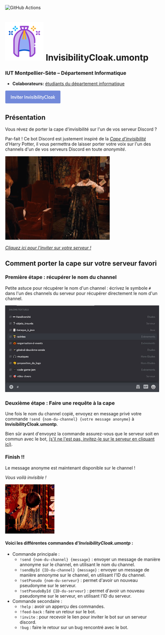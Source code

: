 ![GitHub Actions](https://github.com/DevLab-umontp/InvisibilityCloak.umontp/workflows/Java%20CI%20with%20Maven/badge.svg)

# <img src="./ressources/logo.png" alt="Logo" width="125"/> InvisibilityCloak.umontp
### IUT Montpellier-Sète – Département Informatique
* **Colaborateurs:** [étudiants du département informatique](https://iut-montpellier-sete.edu.umontpellier.fr/dut-informatique/)


[<img src="./ressources/invitation-bot.png" alt="Invitation du bot InvisibilityCloak sur un serveur Discord" width="180"/>](https://discord.com/oauth2/authorize?client_id=766973211559854091&scope=bot&permissions=0)

## Présentation
Vous révez de porter la cape d'invisibilité sur l'un de vos serveur Discord ? 

Par-fait ! Ce bot Discord est justement inspiré de la [*Cape d'invisibilité*](https://harrypotter.fandom.com/fr/wiki/Cape_d'invisibilit%C3%A9) d'Harry Potter, il vous permettra de laisser porter votre voix sur l'un des channels d'un de vos serveurs Discord en toute *anonymité*.

<img src="./ressources/cape.gif" alt="Harry potter met la cape d'invisibilité" width="340"/>

[*Cliquez ici pour l'inviter sur votre serveur !*](https://discord.com/oauth2/authorize?client_id=766973211559854091&scope=bot&permissions=0)
## Comment porter la cape sur votre serveur favori
### Première étape : récupérer le nom du channel

Petite astuce pour récupérer le nom d'un channel : écrivez le symbole `#` dans l'un des channels du serveur pour récupérer directement le nom d'un channel.

<img src="./ressources/image.png" alt="écrivez le symbole `#` dans l'un des channels du serveur récupérer directement le nom d'un channel" width="500"/>

### Deuxième étape : Faire une requête à la cape

Une fois le nom du channel copié, envoyez en message privé votre commande `!send {nom-du-channel} {votre message anonyme}`  à **InvisibilityCloak.umontp**.

Bien sûr avant d'envoyez la commande assurez-vous que le serveur soit en commun avec le bot, [(s'il ne l'est pas, invitez-le sur le serveur en cliquant ici)](https://discord.com/oauth2/authorize?client_id=766973211559854091&scope=bot&permissions=0).

### Finish !!
Le message anonyme est maintenant disponible sur le channel !

*Vous voilà invisible !*

![](./ressources/invisibiliy-work.gif)

#### Voici les différentes commandes d'*InvisibilityCloak.umontp* : 
- Commande principale : 
  - `!send {nom-du-channel} {message}` : envoyer un message de manière annonyme sur le channel, en utilisant le nom du channel.
  - `!sendById {ID-du-channel} {message}` : envoyer un message de manière annonyme sur le channel, en utilisant l'ID du channel.
  - `!setPseudo {nom-du-serveur}` : permet d'avoir un nouveau pseudonyme sur le serveur.
  - `!setPseudoById {ID-du-serveur}` : permet d'avoir un nouveau pseudonyme sur le serveur, en utilisant l'ID du serveur.
- Commande secondaire :
  - `!help` : avoir un apperçu des commandes.
  - `!feed-back` : faire un retour sur le bot.
  - `!invite` : pour recevoir le lien pour inviter le bot sur un serveur discord.
  - `!bug` : faire le retour sur un bug rencontré avec le bot.
